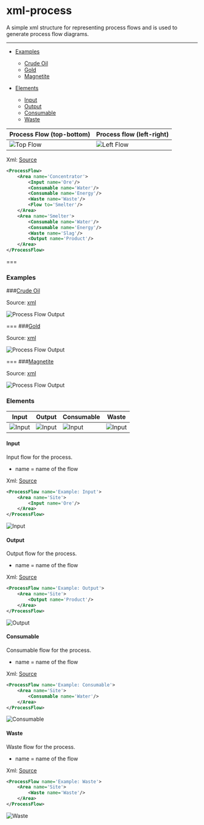 xml-process
===========

A simple xml structure for representing process flows and is used to generate process flow diagrams.

---
* [Examples](#examples)
	* [Crude Oil](#crude-oil)
	* [Gold](#gold)
	* [Magnetite](#magnetite)

* [Elements](#elements)
	* [Input](#input)
	* [Output](#output)
	* [Consumable](#output)
	* [Waste](#waste)
	
Process Flow (top-bottom)          | Process flow (left-right)
-----------------------------------|-----------------------------------
![Top Flow](./doc/Examples/MultiSite/process-top-flow.png) | ![Left Flow](./doc/Examples/MultiSite/process-left-flow.png)

Xml: [Source](./doc/Examples/MultiSite/ProcessFlow.xml) 
```xml
<ProcessFlow>
	<Area name='Concentrator'>
		<Input name='Ore'/>
		<Consumable name='Water'/>
		<Consumable name='Energy'/>
		<Waste name='Waste'/>
		<Flow to='Smelter'/>
	</Area>
	<Area name='Smelter'>
		<Consumable name='Water'/>
		<Consumable name='Energy'/>
		<Waste name='Slag'/>
		<Output name='Product'/>
	</Area>
</ProcessFlow>
```
===

### Examples
###[Crude Oil](./doc/Examples/CrudeOil)

Source: [xml](./doc/Examples/CrudeOil/ProcessFlow.xml)

![Process Flow Output](./doc/Examples/CrudeOil/process-top-flow.png)

===
###[Gold](./doc/Examples/Gold)

Source: [xml](./doc/Examples/Gold/ProcessFlow.xml)

![Process Flow Output](./doc/Examples/Gold/process-top-flow.png)

===
###[Magnetite](./doc/Examples/Magnetite)

Source: [xml](./doc/Examples/Magnetite/ProcessFlow.xml)

![Process Flow Output](./doc/Examples/Magnetite/process-left-flow.png)

### Elements

Input | Output | Consumable | Waste 
------|--------|------------|-------
![Input](./doc/Examples/Input/process-top-flow.png) | ![Input](./doc/Examples/Output/process-top-flow.png) | ![Input](./doc/Examples/Consumable/process-top-flow.png) | ![Input](./doc/Examples/Waste/process-top-flow.png)


#### Input
Input flow for the process.
 - name = name of the flow
 
Xml: [Source](./doc/Examples/Input/ProcessFlow.xml)
``` xml
<ProcessFlow name='Example: Input'>
	<Area name='Site'>
		<Input name='Ore'/>
	</Area>
</ProcessFlow>
```

![Input](./doc/Examples/Input/process-top-flow.png)

#### Output
Output flow for the process.
 - name = name of the flow
 
Xml: [Source](./doc/Examples/Output/ProcessFlow.xml)
``` xml
<ProcessFlow name='Example: Output'>
	<Area name='Site'>
		<Output name='Product'/>
	</Area>
</ProcessFlow>
```

![Output](./doc/Examples/Output/process-top-flow.png)

#### Consumable
Consumable flow for the process.
 - name = name of the flow
 
Xml: [Source](./doc/Examples/Consumable/ProcessFlow.xml)
``` xml
<ProcessFlow name='Example: Consumable'>
	<Area name='Site'>	
		<Consumable name='Water'/>
	</Area>
</ProcessFlow>
```

![Consumable](./doc/Examples/Consumable/process-top-flow.png)

#### Waste
Waste flow for the process.
 - name = name of the flow
 
Xml: [Source](./doc/Examples/Waste/ProcessFlow.xml)
``` xml
<ProcessFlow name='Example: Waste'>
	<Area name='Site'>
		<Waste name='Waste'/>
	</Area>
</ProcessFlow>
```

![Waste](./doc/Examples/Waste/process-top-flow.png)
